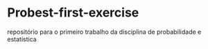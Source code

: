 # Probest-first-exercise
repositório para o primeiro trabalho da disciplina de probabilidade e estatística
